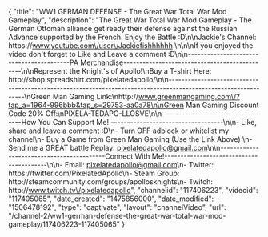 {
    "title": "WW1 GERMAN DEFENSE - The Great War Total War Mod Gameplay",
    "description": "The Great War Total War Mod Gameplay - The German Ottoman alliance get ready their defense against the Russian Advance supported by the French.  Enjoy the Battle :D\n\nJackie's Channel: https:\/\/www.youtube.com\/user\/Jackiefishhhhhh \n\n\nIf you enjoyed the video don't forget to Like and Leave a comment :D\n\n-----------------------------------------PA Merchandise----------------------------------------------\n\nRepresent the Knight's of Apollo!\nBuy a T-shirt Here: http:\/\/shop.spreadshirt.com\/pixelatedapollo\/\n\n---------------------------------------------------------------------------------------------------------------\nGreen Man Gaming Link:\nhttp:\/\/www.greenmangaming.com\/?tap_a=1964-996bbb&tap_s=29753-aa0a78\n\nGreen Man Gaming Discount Code 20% Off:\nPIXELA-TEDAPO-LLOSVE\n\n----------------------------------How You Can Support Me! -----------------------------------\n\n- Like, share and leave a comment :D\n- Turn OFF adblock or whitelist my channel\n- Buy a Game from Green Man Gaming (Use the Link Above) \n- Send me a GREAT battle Replay: pixelatedapollo@gmail.com\n\n------------------------------------------Connect With Me!-----------------------------------------\n\n- Email: pixelatedapollo@gmail.com\n- Twitter: https:\/\/twitter.com\/PixelatedApollo\n- Steam Group:  http:\/\/steamcommunity.com\/groups\/apollosknights\n- Twitch: http:\/\/www.twitch.tv\/pixelatedapollo",
    "channelid": "117406223",
    "videoid": "117405065",
    "date_created": "1475856000",
    "date_modified": "1506478192",
    "type": "captivate",
    "layout": "channelVideo",
    "url": "\/channel-2\/ww1-german-defense-the-great-war-total-war-mod-gameplay\/117406223-117405065"
}